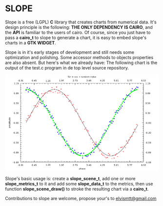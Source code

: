SLOPE
=====

Slope is a free (LGPL) **C** library that creates charts from numerical data. It's
design principle is the following: **THE ONLY DEPENDENCY IS CAIRO**, and the **API**
is familiar to the users of cairo. Of course, since you just have to pass a
**cairo_t** to slope to generate a chart, it is easy to embed slope's charts
in a **GTK WIDGET**.

Slope is in it's early stages of development and still needs some optimization
and polishing. Some accessor methods to objects properties are also absent. But here's
what we already have: The following chart is the output of the test.c program in de
top level source repository.

![](figure.png)

Slope's basic usage is: create a **slope_scene_t**, add one or more **slope_metrics_t**
to it and add some **slope_data_t** to the metrics, then use function **slope_scene_draw()**
to stroke the resulting chart via a **cairo_t**.

Contributions to slope are welcome, propose your's to elvismtt@gmail.com
